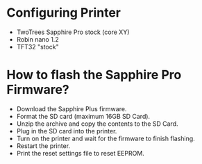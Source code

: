 # Configuring Printer

  - TwoTrees Sapphire Pro stock (core XY)
  - Robin nano 1.2
  - TFT32 "stock"

# How to flash the Sapphire Pro Firmware?

  - Download the Sapphire Plus firmware.
  - Format the SD card (maximum 16GB SD Card).
  - Unzip the archive and copy the contents to the SD Card.
  - Plug in the SD card into the printer.
  - Turn on the printer and wait for the firmware to finish flashing.
  - Restart the printer.
  - Print the reset settings file to reset EEPROM.
